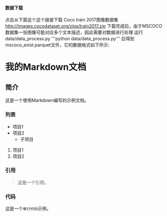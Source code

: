 #### 数据下载
点击从下面这个这个链接下载 Coco train 2017图像数据集
http://images.cocodataset.org/zips/train2017.zip
下载完成后，由于MSCOCO数据集一张图像可能对应多个文本描述，因此需要对数据进行处理
运行data/data_process.py 
'''python data/data_process.py'''
后得到mscoco_exist.parquet文件，它的数据格式如下所示:


# 我的Markdown文档

## 简介

这是一个使用Markdown编写的示例文档。

### 列表

* 项目1
* 项目2
    * 子项目

1. 项目1
2. 项目2

### 引用

> 这是一个引用。

### 代码

这是一个`单行代码`示例。


